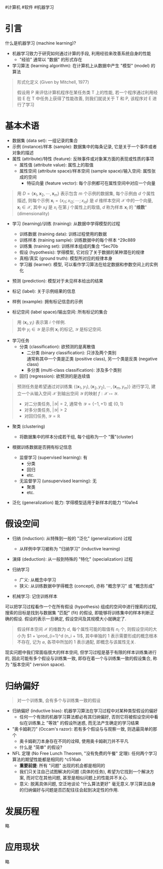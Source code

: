 #计算机 #软件 #机器学习

# 引言
什么是机器学习 (machine learning)?
- 机器学习致力于研究如何通过计算的手段, 利用经验来改善系统自身的性能
	- "经验" 通常以 "数据" 的形式存在
- 学习算法 (learning algorithm): 在计算机上从数据中产生 "模型" (model) 的算法

> 形式化定义 (Given by Mitchell, 1977)
> 
> 假设用 P 来评估计算机程序在某任务类 T 上的性能, 若一个程序通过利用经验 E 在 T 中任务上获得了性能改善, 则我们就说关于 T 和 P, 该程序对 E 进行了学习

# 基本术语
- 数据集 (data set): 一组记录的集合
- 示例 (instance)/样本 (sample): 数据集中的每条记录, 它是关于一个事件或者对象的描述
- 属性 (attribute)/特性 (feature): 反映事件或对象某方面的表现或性质的事项
	- 属性值 (attribute value): 属性上的取值
	- 属性空间 (attribute space)/样本空间 (sample space)/输入空间: 属性张成的空间
		- 特征向量 (feature vector): 每个示例都可在属性空间中对应一个向量

> 用 $D=\{\boldsymbol{x}_1, \boldsymbol{x}_2,\cdots, \boldsymbol{x}_m\}$ 表示包含 $m$ 个示例的数据集, 每个示例由 $d$ 个属性描述, 则每个示例 $\boldsymbol{x}_i=(x_{i1};x_{i2};\cdots;x_{id})$ 是 $d$ 维样本空间 $\mathcal{X}$ 中的一个向量, $\boldsymbol{x}_i\in\mathcal{X}$, 其中 $x_ij$ 是 $x_i$ 在第 $j$ 个属性上的取值, $d$ 称为样本 $\boldsymbol{x}_i$ 的 "**维数**" (dimensionality)

- 学习 (learning)/训练 (training): 从数据中学得模型的过程
	- 训练数据 (training data): 训练过程使用的数据
	- 训练样本 (training sample): 训练数据中的每个样本 ^29c889
	- 训练集 (training set): 训练样本组成的集合 ^5ec70b
	- 假设 (hypothesis): 学得模型, 它对应了关于数据的某种潜在的规律
	- 真相/真实 (ground truth): 模型所对应的规律本身
	- 学习器 (learner): 模型, 可以看作学习算法在给定数据和参数空间上的实例化

- 预测 (prediction): 模型对于未见样本给出的结果
- 标记 (label): 关于示例结果的信息
- 样例 (example): 拥有标记信息的示例
- 标记空间 (label space)/输出空间: 所有标记的集合

> 用 $(\boldsymbol{x}_i, y_i)$ 表示第 $i$ 个样例.<br>
> 其中 $y_i\in\mathcal{Y}$ 是示例 $\boldsymbol{x}_i$ 的标记, $\mathcal{Y}$ 是标记空间.
- 学习任务
	- 分类 (classification): 欲预测的是离散值
		- 二分类 (binary classification): 只涉及两个类别</br>
		通常称其中一个类是正类 (positive class), 另一个类是反类 (negative class)
		- 多分类 (multi-class classification): 涉及多个类别
	- 回归 (regression): 欲预测的是连续值
	
> 预测任务是希望通过对训练集 $\{(\boldsymbol{x}_1, y_1),(\boldsymbol{x}_2, y_2),\cdots,(\boldsymbol{x}_m, y_m)\}$ 进行学习, 建立一个从输入空间 $\mathcal{X}$ 到输出空间 $\mathcal{Y}$ 的映射 $f:\mathcal{X}\mapsto\mathcal{Y}$.
> - 对二分类任务, $\lvert\mathcal{Y}\rvert = 2$, 通常令 $\mathcal{Y}=\{-1,+1\}\text{ 或 }\{0,1\}$
> - 对多分类任务, $\lvert\mathcal{Y}\rvert > 2$
> - 对回归任务, $\mathcal{Y}=\mathbb{R}$

- 聚类 (clustering)
	- 将数据集中的样本分成若干组, 每个组称为一个 "簇"(cluster)

- 根据训练数据是否拥有标记信息
	- 监督学习 (supervised learning): 有
		- 分类
		- 回归
		- etc.
	- 无监督学习 (unsupervised learning): 无
		- 聚类
		- etc.
- 泛化 (generalization) 能力: 学得模型适用于新样本的能力 ^10a1e4

# 假设空间
- 归纳 (induction): 从特殊到一般的 "泛化" (generalization) 过程
	- 从样例中学习被称为 "归纳学习" (inductive learning)
- 演绎 (deduction): 从一般到特殊的 "特化" (specialization) 过程


- 归纳学习
	- 广义: 从概念中学习
	- 狭义: 从训练数据中学得概念 (concept), 亦称 "概念学习" 或 "概念形成"
- 机械学习: 记住训练样本

可以把学习过程看作一个在所有假设 (hypothesis) 组成的空间中进行搜索的过程, 搜索的目标是找到与数据集 "匹配" (fit) 的假设, 即能够将训练集中的样本判断正确的假设. 假设的表示一旦确定, 假设空间及其规模大小就确定了.

> 假设样本空间 $\mathcal{X}$ 的维数为 $d$, 每个属性可能的取值有 $n_i$ 个, 则假设空间的大小为 $1 + \prod_{i=1}^d (n_i + 1)$, 其中单独的 1 表示需要形成的概念根本不存在, 记为 $\varnothing$, 各项中所加的 1 表示通配, 即概念与该属性无关.

现实问题中我们常面临很大的样本空间, 但学习过程是基于有限的样本训练集进行的, 因此可能有多个假设与训练集一致, 即存在着一个与训练集一致的假设集合, 称为 "版本空间" (version space).

# 归纳偏好
> 对一个训练集, 会有多个与训练集一致的假设

- 归纳偏好 (inductive bias): 机器学习算法在学习过程中对某种类型假设的偏好
	- 任何一个有效的机器学习算法都必有其归纳偏好, 否则它将被假设空间中看似在训练集上 "等效" 的假设所迷惑, 而无法产生确定的学习结果
- "奥卡姆剃刀" (Occam's razor): 若有多个假设与与观察一致, 则选最简单的那个
	- 奥卡姆剃刀本身存在不同的诠释, 使用奥卡姆剃刀并不平凡
	- 什么是 "简单" 的假设?
- NFL 定理 (No Free Lunch Theorem, "没有免费的午餐" 定理): 任何两个学习算法的期望性能都是相同的 ^c516ab
	- **重要前提**: 所有 "问题" 出现的机会都是相同的
	- 我们只关注自己试图解决的问题 (具体的任务), 希望为它找到一个解决方案, 而对它在其他问题, 甚至是相似问题上的性能并不关心.
	- 意义: 脱离具体问题, 空泛地谈论 "什么算法更好" 毫无意义.学习算法自身的归纳偏好与问题是否匹配往往会起到决定性的作用.
# 发展历程
略

# 应用现状
略